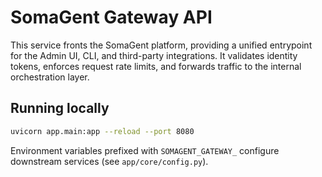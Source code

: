 # SomaGent Gateway API

This service fronts the SomaGent platform, providing a unified entrypoint for the Admin UI, CLI, and third-party integrations. It validates identity tokens, enforces request rate limits, and forwards traffic to the internal orchestration layer.

## Running locally

```bash
uvicorn app.main:app --reload --port 8080
```

Environment variables prefixed with `SOMAGENT_GATEWAY_` configure downstream services (see `app/core/config.py`).
